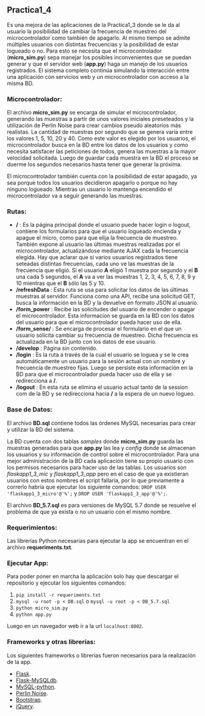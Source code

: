 ## Practica1_4
Es una mejora de las aplicaciones de la Practica1_3 donde se le da al usuario la posibilidad de cambiar la frecuencia de muestreo del microcontrolador como también de apagarlo. Al mismo tiempo se admite múltiples usuarios con distintas frecuencias y la posibilidad de estar logueado o no. Para esto se necesita que el microcontrolador (__micro_sim.py__) sepa manejar los posibles inconvenientes que se puedan generar y que el servidor web (__app.py__) haga un manejo de los usuarios registrados. El sistema completo continúa simulando la interacción entre una aplicación con servicios web y un microcontrolador con acceso a la misma BD.


### Microcontrolador:
El archivo __micro_sim.py__ se encarga de simular el microcontrolador, generando las muestras a partir de unos valores iniciales preseteados y la utilización de Perlin Noise para crear cambios pseudo aleatorios más realistas. La cantidad de muestras por segundo que se genera varía entre los valores 1, 5, 10, 20 y 40. Como este valor es elegido por los usuarios, el microcontrolador busca en la BD entre los datos de los usuarios y como necesita satisfacer las peticiones de todos, genera las muestras a la mayor velocidad solicitada. Luego de guardar cada muestra en la BD el proceso se duerme los segundos necesarios hasta tener que generar la próxima.

El microcontrolador también cuenta con la posibilidad de estar apagado, ya sea porque todos los usuarios decidieron apagarlo o porque no hay ninguno logueado. Mientras un usuario lo mantenga encendido el microcontrolador va a seguir generando las muestras.

### Rutas:

  * __/__ : Es la página principal donde el usuario puede hacer login o logout, contiene los formularios para que el usuario logueado encienda y apague el micro, como para que elija la frecuencia de muestreo. También expone al usuario las últimas muestras realizadas por el microcontrolador, actualizándose mediante AJAX cada la frecuencia elegida. Hay que aclarar que si varios usuarios registrados tiene seteadas distintas frecuencias, cada uno ve las muestras de la frecuencia que eligió. Si el usuario __A__ eligió 1 muestra por segundo y el __B__ una cada 5 segundos, el __A__ va a ver las muestras 1, 2, 3, 4, 5, 6, 7, 8, 9 y 10 mientras que el __B__ sólo las 5 y 10.
  * __/refreshData__ : Esta ruta se usa para solicitar los datos de las últimas muestras al servidor. Funciona como una API, recibe una solicitud GET, busca la información en la BD y la devuelve en formato JSON al usuario.
  * __/form_power__ : Recibe las solicitudes del usuario de encender o apagar el microcontrolador. Esta informacion se guarda en la BD con los datos del usuario para que el microcontrolador pueda hacer uso de ella.
  * __/form_sense/<freq>__ : Se encarga de procesar el formulario en el que un usuario solicita cambiar su frecuencia de muestreo. Dicha frecuencia es actualizada en la BD junto con los datos de ese usuario.
  * __/develop__ : Página sin contenido.
  * __/login__ : Es la ruta a través de la cual el usuario se loguea y se le crea automáticamente un usuario para la sesión actual con un nombre y frecuencia de muestreo fijas. Luego se persiste esta información en la BD para que el microcontrolador pueda hacer uso de ella y se redirecciona a __/__.
  * __/logout__ : En esta ruta se elimina el usuario actual tanto de la session com de la BD y se redirecciona hacia __/__ a la espera de un nuevo logueo.

### Base de Datos:
El archivo __BD.sql__ contiene todos las órdenes MySQL necesarias para crear y utilizar la BD del sistema.

La BD cuenta con dos tablas _samples_ donde __micro_sim.py__ guarda las muestras generadas para que __app.py__ las lea y _config_ donde se almacenan los usuarios y su información de control sobre el microcontrolador. Para una mejor administración  de la BD cada aplicación tiene su propio usuario con los permisos necesarios para hacer uso de las tablas. Los usuarios son _flaskapp1_3_mic_ y _flaskapp1_3_app_ pero en el caso de que ya existieran usuarios con estos nombres el script fallaría, por lo que previamente a correrlo habría que ejecutar los siguiente comandos: `DROP USER 'flaskapp1_3_micro'@'%';` y `DROP USER 'flaskapp1_3_app'@'%';`.

El archivo __BD_5.7.sql__ es para versiones de MySQL 5.7 donde se resuelve el problema de que ya exista o no un usuario con el mismo nombre.

### Requerimientos:
Las librerías Python necesarias para ejecutar la app se encuentran en el archivo __requeriments.txt__.

### Ejecutar App:
Para poder poner en marcha la aplicación solo hay que descargar el repositorio y ejecutar los siguientes comandos:

  1. `pip install -r requeriments.txt`
  2. `mysql -u root -p < DB.sql` o `mysql -u root -p < DB_5.7.sql`
  3. `python micro_sim.py`
  4. `python app.py`

Luego en un navegador web ir a la url `localhost:8002`.

### Frameworks y otras librerías:
Los siguientes frameworks o librerías fueron necesarios para la realización de la app.

  * [Flask](https://github.com/pallets/flask).
  * [Flask-MySQLdb](https://github.com/admiralobvious/flask-mysqldb).
  * [MySQL-python](https://github.com/farcepest/MySQLdb1).
  * [Perlin Noise](https://github.com/caseman/noise).
  * [Bootstrap](https://github.com/twbs/bootstrap).
  * [jQuery](https://github.com/jquery/jquery).
